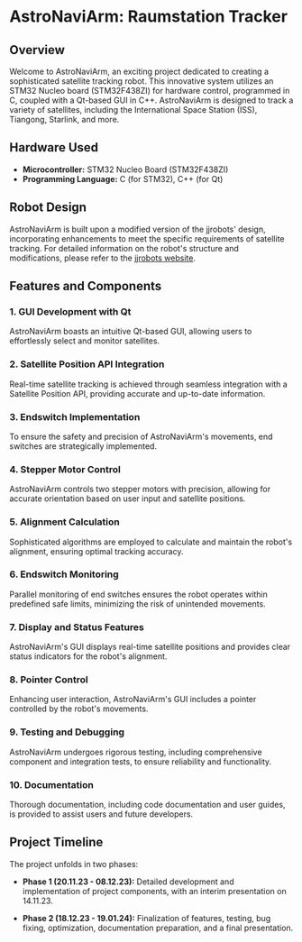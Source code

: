 # AstroNaviArm: Raumstation Tracker

## Overview
Welcome to AstroNaviArm, an exciting project dedicated to creating a sophisticated satellite tracking robot. This innovative system utilizes an STM32 Nucleo board (STM32F438ZI) for hardware control, programmed in C, coupled with a Qt-based GUI in C++. AstroNaviArm is designed to track a variety of satellites, including the International Space Station (ISS), Tiangong, Starlink, and more.


## Hardware Used
- **Microcontroller:** STM32 Nucleo Board (STM32F438ZI)
- **Programming Language:** C (for STM32), C++ (for Qt)

## Robot Design
AstroNaviArm is built upon a modified version of the jjrobots' design, incorporating enhancements to meet the specific requirements of satellite tracking. For detailed information on the robot's structure and modifications, please refer to the [jjrobots website](https://jjrobots.com/product/remotely-controlled-laser-pointer/).

## Features and Components

### 1. GUI Development with Qt
AstroNaviArm boasts an intuitive Qt-based GUI, allowing users to effortlessly select and monitor satellites.

### 2. Satellite Position API Integration
Real-time satellite tracking is achieved through seamless integration with a Satellite Position API, providing accurate and up-to-date information.

### 3. Endswitch Implementation
To ensure the safety and precision of AstroNaviArm's movements, end switches are strategically implemented.

### 4. Stepper Motor Control
AstroNaviArm controls two stepper motors with precision, allowing for accurate orientation based on user input and satellite positions.

### 5. Alignment Calculation
Sophisticated algorithms are employed to calculate and maintain the robot's alignment, ensuring optimal tracking accuracy.

### 6. Endswitch Monitoring
Parallel monitoring of end switches ensures the robot operates within predefined safe limits, minimizing the risk of unintended movements.

### 7. Display and Status Features
AstroNaviArm's GUI displays real-time satellite positions and provides clear status indicators for the robot's alignment.

### 8. Pointer Control
Enhancing user interaction, AstroNaviArm's GUI includes a pointer controlled by the robot's movements.

### 9. Testing and Debugging
AstroNaviArm undergoes rigorous testing, including comprehensive component and integration tests, to ensure reliability and functionality.

### 10. Documentation
Thorough documentation, including code documentation and user guides, is provided to assist users and future developers.

## Project Timeline
The project unfolds in two phases:

- **Phase 1 (20.11.23 - 08.12.23):** Detailed development and implementation of project components, with an interim presentation on 14.11.23.

- **Phase 2 (18.12.23 - 19.01.24):** Finalization of features, testing, bug fixing, optimization, documentation preparation, and a final presentation.

